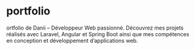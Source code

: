 # portfolio
ortfolio de Danii – Développeur Web passionné. Découvrez mes projets réalisés avec Laravel, Angular et Spring Boot ainsi que mes compétences en conception et développement d’applications web.
